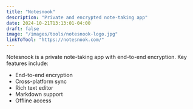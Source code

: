 ```yaml
---
title: "Notesnook"
description: "Private and encrypted note-taking app"
date: 2024-10-21T13:13:01-04:00
draft: false
image: "/images/tools/notesnook-logo.jpg"
linkToTool: "https://notesnook.com/"
---
```


Notesnook is a private note-taking app with end-to-end encryption. Key features include:
- End-to-end encryption
- Cross-platform sync
- Rich text editor
- Markdown support
- Offline access

